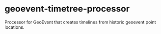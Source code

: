 # geoevent-timetree-processor
Processor for GeoEvent that creates timelines from historic geoevent point locations.  
